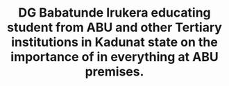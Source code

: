 ---
title: "DG Babatunde Irukera educating student from ABU and other Tertiary institutions in Kadunat state on the importance of in everything at ABU premises."
image: /uploads/zaria-01.jpg
dimensions: 1012x675
---